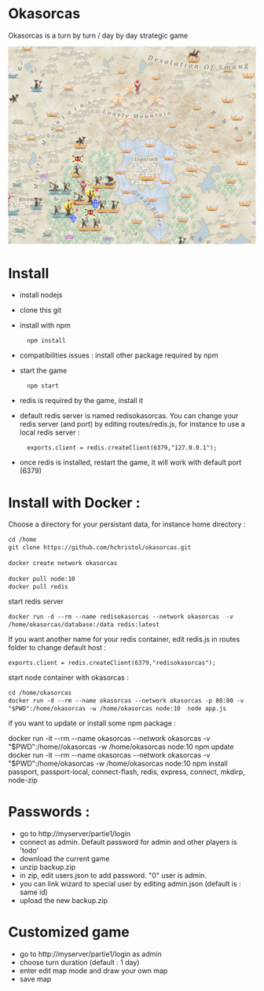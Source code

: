 # Okasorcas
Okasorcas is a turn by turn / day by day strategic game 

![Okasorcas](/public/images/map_sample.png)


# Install 
- install nodejs
- clone this git
- install with npm
  
        npm install

- compatibilities issues : install other package required by npm 
- start the game 

        npm start

- redis is required by the game, install it
- default redis server is named redisokasorcas. You can change your redis server (and port)  by editing routes/redis.js, for instance to use a local redis server :

        exports.client = redis.createClient(6379,"127.0.0.1");

- once redis is installed, restart the game, it will work with default port (6379)

# Install with Docker :

Choose a directory for your persistant data, for instance home directory :

    cd /home
    git clone https://github.com/hchristol/okasorcas.git

    docker create network okasorcas

    docker pull node:10
    docker pull redis

start redis server

    docker run -d --rm --name redisokasorcas --network okasorcas  -v /home/okasorcas/database:/data redis:latest

If you want another name for your redis container, edit redis.js in routes folder to change default host :

    exports.client = redis.createClient(6379,"redisokasorcas");

start node container with okasorcas :

    cd /home/okasorcas
    docker run -d --rm --name okasorcas --network okasorcas -p 80:80 -v "$PWD":/home/okasorcas -w /home/okasorcas node:10  node app.js

if you want to update or install  some npm package :

docker run -it  --rm --name okasorcas --network okasorcas -v "$PWD":/home//okasorcas -w /home/okasorcas node:10  npm update
docker run -it  --rm --name okasorcas --network okasorcas -v "$PWD":/home/okasorcas -w /home/okasorcas node:10  npm install passport, passport-local, connect-flash, redis, express, connect, mkdirp, node-zip

# Passwords :
- go to http://myserver/partie1/login
- connect as admin. Default password for admin and other players is 'todo'
- download the current game 
- unzip backup.zip
- in zip, edit users.json to add password.  "0" user is admin.
- you can link wizard to special user by editing admin.json (default is : same id)
- upload the new backup.zip

# Customized game
- go to http://myserver/partie1/login as admin
- choose turn duration (default : 1 day)
- enter edit map mode and draw your own map
- save map


